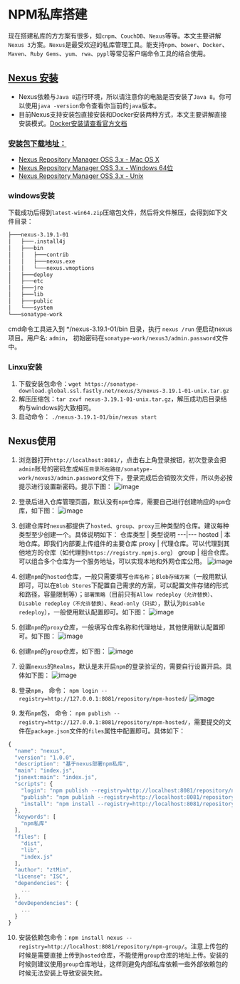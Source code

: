 # NPM私库搭建

现在搭建私库的方方案有很多，如`cnpm`、`CouchDB`、`Nexus`等等。本文主要讲解`Nexus 3`方案。`Nexus`是最受欢迎的私库管理工具。能支持`npm`、`bower`、`Docker`、`Maven`、`Ruby Gems`、`yum`、`rwa`、`pypl`等常见客户端命令工具的结合使用。

## [Nexus 安装](https://help.sonatype.com/repomanager3/installation)

- Nexus依赖与`Java 8`运行环境，所以请注意你的电脑是否安装了`Java 8`。你可以使用`java -version`命令查看你当前的`java`版本。
- 目前Nexus支持安装包直接安装和Docker安装两种方式，本文主要讲解直接安装模式。[Docker安装请查看官方文档](https://help.sonatype.com/repomanager3/installation/installation-methods#InstallationMethods-InstallingwithDocker)

### [安装包下载地址：](https://www.sonatype.com/download-nexus-repo-oss?submissionGuid=767b4d50-4964-45bc-9a56-58451eca1350)

- [Nexus Repository Manager OSS 3.x - Mac OS X](http://download.sonatype.com/nexus/3/latest-mac.tgz)
- [Nexus Repository Manager OSS 3.x - Windows 64位](https://sonatype-download.global.ssl.fastly.net/nexus/3/latest-win64.zip)
- [Nexus Repository Manager OSS 3.x - Unix](https://sonatype-download.global.ssl.fastly.net/nexus/3/nexus-3.19.1-01-unix.tar.gz)

### windows安装

下载成功后得到`latest-win64.zip`压缩包文件，然后将文件解压，会得到如下文件目录：

```txt
├───nexus-3.19.1-01
│   ├───.install4j
│   ├───bin
│   │   ├───contrib
│   │   ├───nexus.exe
│   │   └───nexus.vmoptions
│   ├───deploy
│   ├───etc
│   ├───jre
│   ├───lib
│   ├───public
│   └───system
└───sonatype-work
```

cmd命令工具进入到 */nexus-3.19.1-01/bin 目录，执行 `nexus /run` 便启动nexus项目。用户名: `admin`， 初始密码在`sonatype-work/nexus3/admin.password`文件中。

### Linxu安装

1. 下载安装包命令：`wget https://sonatype-download.global.ssl.fastly.net/nexus/3/nexus-3.19.1-01-unix.tar.gz`
2. 解压压缩包：`tar zxvf nexus-3.19.1-01-unix.tar.gz`，解压成功后目录结构与windows的大致相同。
3. 启动命令： `./nexus-3.19.1-01/bin/nexus start`

## Nexus使用

1. 浏览器打开`http://localhost:8081/`，点击右上角登录按钮，初次登录会把`admin`账号的密码生成`解压目录所在路径/sonatype-work/nexus3/admin.password`文件下，登录完成后会销毁次文件，所以务必按提示进行设置新密码。提示下图：
![image](image/login.png?raw=true)

2. 登录后进入仓库管理页面，默认没有`npm`仓库，需要自己进行创建响应的`npm`仓库，如下图：
![image](image/manage_repositories.png?raw=true)

3. 创建仓库时`nexus`都提供了`hosted`、`group`、`proxy`三种类型的仓库。建议每种类型至少创建一个。具体说明如下：
仓库类型 | 类型说明
---|---
hosted | 本地仓库。即我们内部要上传组件的主要仓库
proxy | 代理仓库。可以代理到其他地方的仓库（如代理到`https://registry.npmjs.org`）
group | 组合仓库。可以组合多个仓库为一个服务地址，可以实现本地和外网仓库公用。
![image](image/create_repository.png?raw=true)

4. 创建`npm`的`hosted`仓库，一般只需要填写`仓库名称`；`Blob存储方案`（一般用默认即可，可以在`Blob Stores`下配置自己需求的方案，可以配置文件存储的形式和路径，容量限制等）；`部署策略`（目前只有`Allow redeploy（允许替换）`、`Disable redeploy（不允许替换）`、`Read-only（只读）`，默认为`Disable redeploy`），一般使用默认配置即可。如下图：
![image](image/create_hosted.png?raw=true)

5. 创建`npm`的`proxy`仓库，一般填写仓库名称和代理地址，其他使用默认配置即可。如下图：
![image](image/create_proxy.png?raw=true)

6. 创建`npm`的`group`仓库，如下图：
![image](image/create_group.png?raw=true)

7. 设置`nexus`的`Realms`，默认是未开启`npm`的登录验证的，需要自行设置开启。具体如下图：
![image](image/realms_npm.png?raw=true)

8. 登录`npm`， 命令： `npm login --registry=http://127.0.0.1:8081/repository/npm-hosted/`
![image](image/npm_login.png?raw=true)

9. 发布`npm`包， 命令： `npm publish --registry=http://127.0.0.1:8081/repository/npm-hosted/`，需要提交的文件在`package.json`文件的`files`属性中配置即可。具体如下：

```js
{
  "name": "nexus",
  "version": "1.0.0",
  "description": "基于nexus部署npm私库",
  "main": "index.js",
  "jsnext:main": "index.js",
  "scripts": {
    "login": "npm publish --registry=http://localhost:8081/repository/npm-hosted/",
    "publish": "npm publish --registry=http://localhost:8081/repository/npm-hosted/",
    "install": "npm install --registry=http://localhost:8081/repository/npm-group/"
  },
  "keywords": [
    "npm私库"
  ],
  "files": [
    "dist",
    "lib",
    "index.js"
  ],
  "author": "ztMin",
  "license": "ISC",
  "dependencies": {
    ...
  },
  "devDependencies": {
    ...
  }
}
```

10. 安装依赖包命令：`npm install nexus --registry=http://localhost:8081/repository/npm-group/`。注意上传包的时候是需要直接上传到`hosted`仓库，不能使用`group`仓库的地址上传。安装的时候则建议使用`group`仓库地址，这样则避免内部私库依赖一些外部依赖包的时候无法安装上导致安装失败。
